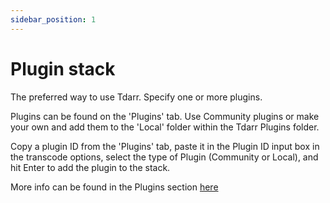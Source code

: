 ```yaml
---
sidebar_position: 1
---
```


# Plugin stack


The preferred way to use Tdarr. Specify one or more plugins.

Plugins can be found on the 'Plugins' tab. Use Community plugins or make your own and add them to the 'Local' folder within the Tdarr Plugins folder. 

Copy a plugin ID from the 'Plugins' tab, paste it in the Plugin ID input box in the transcode options, select the type of Plugin (Community or Local), and hit Enter to add the plugin to the stack.

More info can be found in the Plugins section [here](/docs/plugins/basics)

